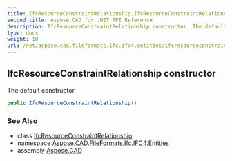 ```yaml
---
title: IfcResourceConstraintRelationship.IfcResourceConstraintRelationship
second_title: Aspose.CAD for .NET API Reference
description: IfcResourceConstraintRelationship constructor. The default constructor
type: docs
weight: 10
url: /net/aspose.cad.fileformats.ifc.ifc4.entities/ifcresourceconstraintrelationship/ifcresourceconstraintrelationship/
---
```

## IfcResourceConstraintRelationship constructor

The default constructor.

```csharp
public IfcResourceConstraintRelationship()
```

### See Also

* class [IfcResourceConstraintRelationship](../)
* namespace [Aspose.CAD.FileFormats.Ifc.IFC4.Entities](../../ifcresourceconstraintrelationship/)
* assembly [Aspose.CAD](../../../)


